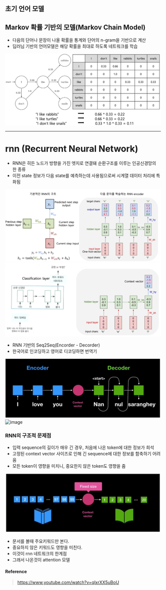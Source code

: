 ## 초기 언어 모델
## Markov 확률 기반의 모델(Markov Chain Model)
 - 다음의 단어나 문장이 나올 확률을 통계와 단어의 n-gram을 기반으로 계산
 - 딥러님 기반의 언어모델은 해당 확률을 최대로 하도록 네트워크를 학습

 ![전이 확률 그래프](/img/2.png)

---

# rnn (Recurrent Neural Network)
 - RNN은 히든 노드가 방향을 가진 엣지로 연결돼 순환구조를 이루는 인공신경망의 한 종류
 - 이전 state 정보가 다음 state를 예측하는데 사용됨으로써 시계열 데이터 처리에 특화됨
 
 ![rnn의 구조](/img/3.png)
 ![rnn의 구조2](/img/3-1.png)

 - RNN 기반의 Seq2Seq(Encorder - Decorder)
 - 한국어로 인코딩하고 영어로 디코딩하면 번역기
 
 ![encoder-decoder](/img/4.png)
 ![image](https://user-images.githubusercontent.com/30318115/121119101-031e6b80-c856-11eb-93ad-66788eccc640.png)


### RNN의 구조적 문제점
 - 입력 sequence의 길이가 매우 긴 경우, 처음에 나온 token에 대한 정보가 희석
 - 고정된 context vector 사이즈로 인해 긴 sequence에 대한 정보를 함축하기 어려움
 - 모든 token이 영향을 미치니, 중요한지 않은 token도 영향을 줌
 
 ![rnn 문제점](/img/5.png)
 
 - 문서를 볼때 주요키워드만 본다.
 - 중요하지 않은 키워드도 영향을 미친다.
 - 이것이 rnn 네트워크의 한계점
 - 그래서 나온것이 attention 모델

#### Reference
> https://www.youtube.com/watch?v=qlxrXX5uBoU

